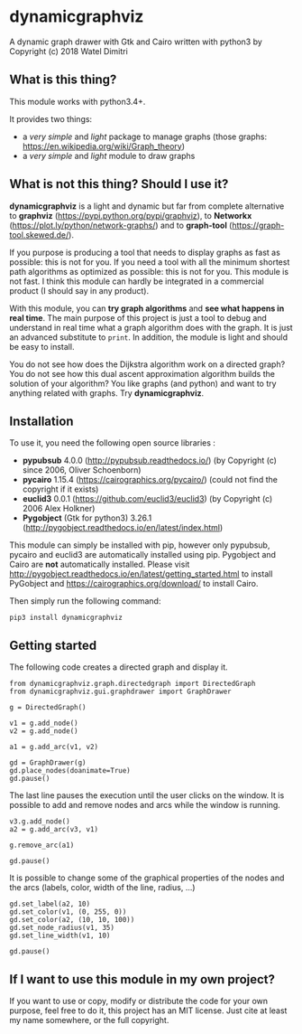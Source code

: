 # dynamicgraphviz
A dynamic graph drawer with Gtk and Cairo written with python3
by Copyright (c) 2018 Watel Dimitri

## What is this thing?

This module works with python3.4+. 

It provides two things:
- a *very simple* and *light* package to manage graphs (those graphs: https://en.wikipedia.org/wiki/Graph_theory)
- a *very simple* and *light* module to draw graphs

## What is not this thing? Should I use it?

**dynamicgraphviz** is a light and dynamic but far from complete alternative to **graphviz** (https://pypi.python.org/pypi/graphviz), to **Networkx** (https://plot.ly/python/network-graphs/) and to **graph-tool** (https://graph-tool.skewed.de/).

If you purpose is producing a tool that needs to display graphs as fast as possible: this is not for you. If you need a tool with all the minimum shortest path algorithms as optimized as possible: this is not for you. This module is not fast. I think this module can hardly be integrated in a commercial product (I should say in any product).

With this module, you can **try graph algorithms** and **see what happens in real time**. The main purpose of this project is just a tool to debug and understand in real time what a graph algorithm does with the graph. It is just an advanced substitute to `print`. In addition, the module is light and should be easy to install.

You do not see how does the Dijkstra algorithm work on a directed graph? You do not see how this dual ascent approximation algorithm builds the solution of your algorithm? You like graphs (and python) and want to try anything related with graphs. Try **dynamicgraphviz**.

## Installation

To use it, you need the following open source libraries :
- **pypubsub** 4.0.0 (http://pypubsub.readthedocs.io/) (by Copyright (c) since 2006, Oliver Schoenborn)
- **pycairo** 1.15.4 (https://cairographics.org/pycairo/) (could not find the copyright if it exists)
- **euclid3** 0.0.1 (https://github.com/euclid3/euclid3) (by Copyright (c) 2006 Alex Holkner)
- **Pygobject** (Gtk for python3) 3.26.1 (http://pygobject.readthedocs.io/en/latest/index.html)

This module can simply be installed with pip, however only pypubsub, pycairo and euclid3 are automatically installed using pip. Pygobject and Cairo are **not** automatically installed. Please visit http://pygobject.readthedocs.io/en/latest/getting_started.html to install PyGobject and https://cairographics.org/download/ to install Cairo. 

Then simply run the following command:

    pip3 install dynamicgraphviz

## Getting started

The following code creates a directed graph and display it.

    from dynamicgraphviz.graph.directedgraph import DirectedGraph
    from dynamicgraphviz.gui.graphdrawer import GraphDrawer
    
    g = DirectedGraph()

    v1 = g.add_node()
    v2 = g.add_node()

    a1 = g.add_arc(v1, v2)

    gd = GraphDrawer(g)
    gd.place_nodes(doanimate=True)
    gd.pause()
    
The last line pauses the execution until the user clicks on the window.
It is possible to add and remove nodes and arcs while the window is running.

    v3.g.add_node()
    a2 = g.add_arc(v3, v1)
    
    g.remove_arc(a1)
    
    gd.pause()
    
It is possible to change some of the graphical properties of the nodes and the arcs (labels, color, width of the line, radius, ...)

    gd.set_label(a2, 10)
    gd.set_color(v1, (0, 255, 0))
    gd.set_color(a2, (10, 10, 100))
    gd.set_node_radius(v1, 35)
    gd.set_line_width(v1, 10)
    
    gd.pause()

## If I want to use this module in my own project?

If you want to use or copy, modify or distribute the code for your own purpose, feel free to do it, this project has an MIT license. Just cite at least my name somewhere, or the full copyright.
